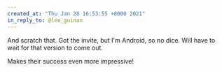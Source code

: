 ```yaml
---
created_at: "Thu Jan 28 16:53:55 +0000 2021"
in_reply_to: @leo_guinan
---
```


And scratch that. Got the invite, but I'm Android, so no dice. Will have to wait for that version to come out. 

Makes their success even more impressive!